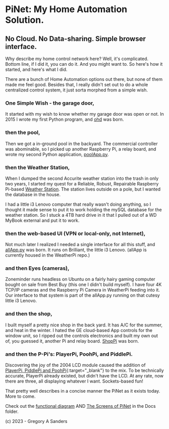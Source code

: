 # PiNet: My Home Automation Solution.

## No Cloud. No Data-sharing. Simple browser interface.

Why describe my home control network here?  Well, it's complicated.  Bottom line, if I did it, you can do it.  And you might want to.  So here's how it started, and here's what I did.

There are a bunch of Home Automation options out there, but none of them made me feel good.  Besides that, I really didn't set out to do a whole centralized control system, it just sorta morphed from a simple wish.

### One Simple Wish - the garage door,

It started with my wish to know whether my garage door was open or not.  In 2015 I wrote my first Python program, and [ohd](https://github.com/casspop/ohd) was born.

### then the pool,

Then we got a in-ground pool in the backyard.  The commercial controller was abominable, so I picked up another Raspberry Pi, a relay board, and wrote my second Python application, [poolApp.py](https://github.com/casspop/PoolControls).

### then the Weather Station,

When I dumped the second Accurite weather station into the trash in only two years, I started my quest for a Reliable, Robust, Repairable Raspberry Pi-based [Weather Station](https://github.com/casspop/Pi-based-weather-station). The station lives outside on a pole, but I wanted the database in the house.

I had a little i3 Lenovo computer that really wasn't doing anything, so I thought it made sense to put it to work holding the mySQL database for the weather station.  So I stuck a 4TB hard drive in it that I pulled out of a WD MyBook external and put it to work.

### then the web-based UI (VPN or local-only, not Internet),

Not much later I realized I needed a single interface for all this stuff, and [allApp.py](https://github.com/casspop/Pi-based-weather-station/tree/master/Code/all) was born.  It runs on Brilliant, the little i3 Lenovo.  (allApp is currently housed in the WeatherPi repo.)

### and then Eyes (cameras),

Zoneminder runs headless on Ubuntu on a fairly hairy gaming computer bought on sale from Best Buy (this one I didn't build myself).  I have four 4K TCP/IP cameras and the Raspberry Pi Camera in WeatherPi feeding into it.  Our interface to that system is part of the allApp.py running on that cutesy little i3 Lenovo.

### and then the shop,

I built myself a pretty nice shop in the back yard.  It has A/C for the summer, and heat in the winter.  I hated the GE cloud-based App controls for the window unit, so I ripped out the controls electronics and built my own out of, you guessed it, another Pi and relay board.  [ShopPi](https://github.com/casspop/ShopPi) was born.

### and then the P-Pi's: PlayerPi, PoohPi, and PiddlePi.

Discovering the joy of the 2004 LCD module caused the addition of [PlayerPi, PiddlePi and PoohPi](https://www.drgerg.com/openscad-files-for-lcdpi.html){:target="_blank"} to the mix. To be technically accurate, PlayerPi already existed, but didn't have the LCD. At any rate, now there are three, all displaying whatever I want. Sockets-based fun!

That pretty well describes in a concise manner the PiNet as it exists today.  More to come.  

Check out the [functional diagram](https://github.com/casspop/PiNet/blob/main/Docs/PiNet%20Block%20Diagram.pdf) AND [The Screens of PiNet](https://github.com/casspop/PiNet/blob/main/Docs/The%20Screens%20of%20PiNet.pdf) in the Docs folder.

(c) 2023 - Gregory A Sanders
